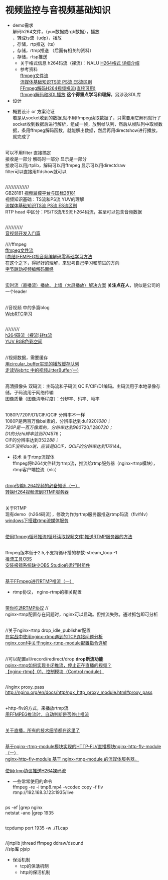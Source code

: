 # 视频监控与音视频基础知识
- demo需求
<br>解码h264文件，（yuv数据或rgb数据），播放
<br>，转成ts流（udp），播放
<br>，存储，rtp推送（ts）
<br>，存储，rtmp推送 （后面有相关的资料）
<br>，存储，rtsp推送
  + 关于格式信息
  h264码流（裸流）：NALU
  [H264格式 详细介绍](https://blog.csdn.net/shixin_0125/article/details/78940402)
  + 参考资料
  <br>[ffmpeg文件流](https://www.cnblogs.com/leisure_chn/p/10623968.html)
  <br>[流媒体基础知识TS流 PS流 ES流区别](https://blog.csdn.net/xswy1/article/details/81609427)
  <br>[FFmpeg解码H264视频裸流(直接可用)](https://blog.csdn.net/lizhijian21/article/details/80495684)
  <br>[ffmpeg解码和SDL播放](https://blog.csdn.net/leixiaohua1020/article/details/8652605) **这个得重点学习和理解**，另涉及SDL库
- 设计
 + 概要设计 or 方案论证
<br>若是从socket收到的数据,就不用ffmpeg读取数据了，只需要用它解码就行了
<br>socket收到数据后进行解析，组成一帧，放到帧队列，然后从帧队列中取帧数据，条用ffmpeg解码函数，就能解出数据，然后再用directshow进行播放。就完成了

<br>可以不用filter 直接搞定
<br>接收是一部分 解码时一部分 显示是一部分
<br>接收可以用jrtplib，解码可以用ffmpeg 显示可以用directdraw
<br>filter可以直接用ffdshow就可以


<br>///////////////
<br>GB28181 [视频监控平台与国标28181](https://blog.csdn.net/songxiao1988918)
<br>视频知识基础：TS流和PS流 YUV的理解 
<br>[流媒体基础知识TS流 PS流 ES流区别](https://blog.csdn.net/xswy1/article/details/81609427)
<br>RTP head 中区分：PS/TS流/ES流 h264码流，甚至可以包含音频数据

<br>///////////
<br>[音视频开发入门篇](https://www.cnblogs.com/wei-chen-linux/p/11097763.html)
<br>
<br>////ffmpeg
<br>[ffmpeg文件流](https://www.cnblogs.com/leisure_chn/p/10623968.html)
<br>[[总结]FFMPEG视音频编解码零基础学习方法](https://blog.csdn.net/leixiaohua1020/article/details/15811977)
<br>在这个之下，得好好的理解，来思考自己学习和前进的方向
<br>[字节跳动视频编解码面经](https://blog.csdn.net/huster1446/article/details/101542085?utm_medium=distribute.pc_relevant.none-task-blog-BlogCommendFromMachineLearnPai2-1.nonecase&depth_1-utm_source=distribute.pc_relevant.none-task-blog-BlogCommendFromMachineLearnPai2-1.nonecase)

<br>[实时流（直播流）播放、上墙（大屏播放）解决方案](https://www.cnblogs.com/xiaozhi_5638/p/8664841.html)  **关注点在人**，貌似是公司的一个leader

<br>//音视频 中的多篇blog
<br>[WebRTC学习](https://blog.csdn.net/caoshangpa/category_9267799.html)

<br>/////////
<br>[h264码流（裸流)转ts流](https://www.cnblogs.com/dyan1024/p/10224538.html)
<br>[YUV RGB色彩空间](https://www.cnblogs.com/huxiaopeng/p/5653257.html)

<br>//视频数据，需要缓存
<br>[用circular_buffer实现的播放缓存队列](https://blog.csdn.net/mo4776/article/details/80089017)
<br>[走读Webrtc 中的视频JitterBuffer(一)](https://blog.csdn.net/mo4776/article/details/108570043)


<br>高清摄像头 双码流：主码流和子码流  QCIF/CIF/D1编码。主码流用于本地录像存储，子码流用于网络传输
<br>图像质量（图像清晰程度）：分辨率、码率、帧率

<br>1080P/720P/D1/CIF/QCIF  分辨率不一样
<br>1080P是两百万像bai素的，分辨率达到du1920*1080；
<br>720P是一百万像素的，分辨率达到960*720/1280*720；
<br>D1的分zhi辨率达到704*576；
<br>CIF的分辨率达到352*288；
<br>SCIF没听dao说，应该是QCIF，QCIF的分辨率达到176*144。

- 技术  关于rtmp流媒体
<br>ffmpeg将h264文件转为rtmp流，推流给rtmp服务器（nginx-rtmp模块），rtmp客户端拉流（vlc）

<br>[rtmp传输h.264视频的必备知识（一）](https://blog.csdn.net/dqxiaoxiao/article/details/94820599)
<br>[转换H264视频流到RTMP服务器](https://blog.csdn.net/hcmsdc/article/details/82178937)

<br>关于RTMP
<br>现有demo（h264码流），修改为作为rtmp服务器推送rtmp码流（flv/f4v）
<br>[windows下搭建rtmp流媒体服务](https://blog.csdn.net/qq_32381727/article/details/81078213?utm_medium=distribute.pc_relevant.none-task-blog-BlogCommendFromMachineLearnPai2-2.add_param_isCf&depth_1-utm_source=distribute.pc_relevant.none-task-blog-BlogCommendFromMachineLearnPai2-2.add_param_isCf)

<br>[使用ffmpeg循环推流(循环读取视频文件)推送RTMP服务器的方法](https://blog.csdn.net/cai6811376/article/details/74783269)

<br>ffmpeg版本低于2.5,不支持循环播的参数-stream_loop -1 [](https://www.cnblogs.com/zzugyl/p/7607557.html)
<br>[推流工具OBS](https://blog.csdn.net/xiejiashu/article/details/68483758)
<br>[安装报错系统缺少OBS Studio的运行时组件](https://www.fujieace.com/jingyan/runtime-components.html)

<br>[基于FFmpeg进行RTMP推流（一）](https://www.jianshu.com/p/69eede147229)

+ rtmp协议， nginx-rtmp的相关配置
 
<br>[带你吃透RTMP协议](https://www.jianshu.com/p/b2144f9bbe28)
//
<br>nginx-rtmp配置存在问题时，nginx可以启动。但推流失败。通过抓包即可分析

<br>//关于nginx-rtmp drop_idle_publisher配置
<br>[在实战中使用nginx-rtmp遇到的TCP连接问题分析](https://www.cnblogs.com/harlanc/p/10896015.html)
<br>[nginx.conf中关于nginx-rtmp-module配置指令详解](https://www.cnblogs.com/lidabo/p/7099501.html)

<br>//可以配置all/record/redirect/drop  **drop断流功能**
<br>[nginx-rtmp如何实现关闭推流，停止正在直播的视频？ ](https://bbs.csdn.net/topics/392008696)
<br>[【nginx-rtmp】01、控制模块（Control module）](https://blog.csdn.net/envon123/article/details/76588690)

<br>//nginx proxy_pass
<br>http://nginx.org/en/docs/http/ngx_http_proxy_module.html#proxy_pass

<br>  +http-flv的方式，来播放rtmp流
<br>[用FFMPEG推流时，自动判断是否停止推流](http://blog.sina.com.cn/s/blog_88f05dbd0102ww48.html)

<br>[关于直播，所有的技术细节都在这里了](http://blog.chinaunix.net/uid-9407839-id-5748156.html)

<br>[基于nginx-rtmp-module模块实现的HTTP-FLV直播模块nginx-http-flv-module（一）](https://blog.csdn.net/winshining/article/details/74910586)
<br>[nginx-http-flv-module 基于 nginx-rtmp-module 的流媒体服务器。](https://github.com/winshining/nginx-http-flv-module/blob/master/README.CN.md)
<br>
<br>[使用rtmp协议推送H264裸码流](https://blog.csdn.net/zzqgtt/article/details/81603543)

- 一些常常使用的命令
<br>ffmpeg -re -i tmp8.mp4 -vcodec copy -f flv rtmp://192.168.3.123:1935/live

<br>ps -ef |grep nginx
<br>netstat -ano |grep 1935

<br>tcpdump port 1935 -w ./11.cap

<br>//jrtplib jthread ffmpeg ddraw/dsound
<br>//sip库  pjsip


- 保活机制
    + tcp的保活机制
    + http的保活机制
